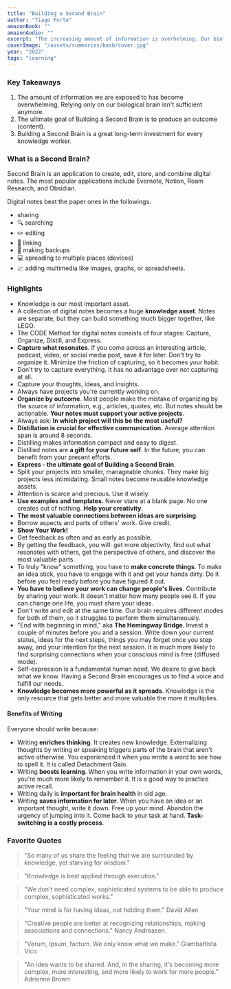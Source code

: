 ```yaml
---
title: "Building a Second Brain"
author: "Tiago Forte"
amazonBook: ""
amazonAudio: ""
excerpt: "The increasing amount of information is overhelming. Our biological brains can't catch up anymore. Take advantage of technology and Build Your Second Brain."
coverImage: "/assets/summaries/basb/cover.jpg"
year: "2022"
tags: "learning"
---
```


### Key Takeaways
1. The amount of information we are exposed to has become overwhelming. Relying only on our biological brain isn't sufficient anymore.
2. The ultimate goal of Building a Second Brain is to produce an outcome (content).
3. Building a Second Brain is a great long-term investment for every knowledge worker.


### What is a Second Brain?
Second Brain is an application to create, edit, store, and combine digital notes. The most popular applications include Evernote, Notion, Roam Research, and Obsidian.

Digital notes beat the paper ones in the followings.
 - sharing
 - 🔍 searching
 - ✏️ editing
 - 🔗 linking
 - 💾 making backups
 - 💻 spreading to multiple places (devices)
 - 📈 adding multimedia like images, graphs, or spreadsheets.

### Highlights

 - Knowledge is our most important asset.
 - A collection of digital notes becomes a huge **knowledge asset**. Notes are separate, but they can build something much bigger together, like LEGO.
 - The CODE Method for digital notes consists of four stages: Capture, Organize, Distill, and Express.
 - **Capture what resonates**. If you come across an interesting article, podcast, video, or social media post, save it for later. Don't try to organize it. Minimize the friction of capturing, so it becomes your habit.
 - Don't try to capture everything. It has no advantage over not capturing at all.
 - Capture your thoughts, ideas, and insights.
 - Always have projects you're currently working on.
 - **Organize by outcome**. Most people make the mistake of organizing by the source of information, e.g., articles, quotes, etc. But notes should be actionable. **Your notes must support your active projects**.
 - Always ask: **In which project will this be the most useful?**
 - **Distillation is crucial for effective communication.** Average attention span is around 8 seconds.
 - Distilling makes information compact and easy to digest.
 - Distilled notes are **a gift for your future self**. In the future, you can benefit from your present efforts.
 - **Express - the ultimate goal of Building a Second Brain**.
 - Split your projects into smaller, manageable chunks. They make big projects less intimidating. Small notes become reusable knowledge assets.
 - Attention is scarce and precious. Use it wisely.
 - **Use examples and templates.** Never stare at a blank page. No one creates out of nothing. **Help your creativity**.
 - **The most valuable connections between ideas are surprising**.
 - Borrow aspects and parts of others' work. Give credit.
 - **Show Your Work!**
 - Get feedback as often and as early as possible.
 - By getting the feedback, you will: get more objectivity, find out what resonates with others, get the perspective of others, and discover the most valuable parts.
 - To truly "know" something, you have to **make concrete things**. To make an idea stick, you have to engage with it and get your hands dirty. Do it before you feel ready before you have figured it out.
 - **You have to believe your work can change people's lives**. Contribute by sharing your work. It doesn't matter how many people see it. If you can change one life, you must share your ideas.
 - Don't write and edit at the same time. Our brain requires different modes for both of them, so it struggles to perform them simultaneously.
 - "End with beginning in mind," aka **The Hemingway Bridge**. Invest a couple of minutes before you and a session. Write down your current status, ideas for the next steps, things you may forget once you step away, and your intention for the next session. It is much more likely to find surprising connections when your conscious mind is free (diffused mode).
 - Self-expression is a fundamental human need. We desire to give back what we know. Having a Second Brain encourages us to find a voice and fulfill our needs.
 - **Knowledge becomes more powerful as it spreads**. Knowledge is the only resource that gets better and more valuable the more it multiplies.
 


#### Benefits of Writing
Everyone should write because:
 - Writing **enriches thinking**. It creates new knowledge. Externalizing thoughts by writing or speaking triggers parts of the brain that aren't active otherwise. You experienced it when you wrote a word to see how to spell it. It is called Detachment Gain.
 - Writing **boosts learning**. When you write information in your own words, you're much more likely to remember it. It is a good way to practice active recall.
 - Writing daily is **important for brain health** in old age.
 - Writing **saves information for later**. When you have an idea or an important thought, write it down. Free up your mind. Abandon the urgency of jumping into it. Come back to your task at hand. **Task-switching is a costly process**.


### Favorite Quotes

> "So many of us share the feeling that we are surrounded by knowledge, yet starving for wisdom."

> "Knowledge is best applied through execution."

> "We don't need complex, sophisticated systems to be able to produce complex, sophisticated works."

> "Your mind is for having ideas, not holding them." David Allen

>"Creative people are better at recognizing relationships, making associations and connections." Nancy Andreasen.

> "Verum, Ipsum, factum. We only know what we make." Giambattista Vico

>"An idea wants to be shared. And, in the sharing, it's becoming more complex, more interesting, and more likely to work for more people." Adrienne Brown

